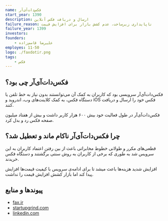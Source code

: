 ```yaml
---
name: فکس‌دات‌آی‌آر
start_year: 1390
description: ارسال و دریافت فکس آنلاین
failure_reason: ناپایداری زیرساخت، عدم کشش بازار برای افزایش قیمت
failure_year: 1399
investors:
founders:
    - علیرضا قاسم‌زاده
employes: 11-50
logo: ./faxdotir.png
tags:
    - فکس
---
```

## فکس‌دات‌آی‌آر چی بود؟
فکس‌دات‌آی‌آر سرویسی بود که کاربران به کمک آن می‌توانستند بدون نیاز به خط تلفن یا دستگاه فکس، به کمک کلاینت‌های وب، اندروید و iOS فکس خود را ارسال و دریافت کنند.

فکس‌دات‌آی‌آر در طول فعالیت خود بیش ۶۰۰ هزار کاربر داشت و بیش از هفتاد میلیون صفحه فکس رد و بدل کرد.

## چرا فکس‌دات‌آی‌آر ناکام ماند و تعطیل شد؟
قطعی‌های مکرر و طولانی خطوط مخابراتی باعث از بین رفتن اعتماد کاربران به این سرویس شد به طوری که برخی از کاربران به روش سنتی برگشتند و دستگاه فکس خریدند.

افزایش شدید هزینه‌ها باعث میشد تا برای ادامه‌ی سرویس با کیفیت قیمت‌ها افزایش پیدا کند اما بازار کشش افزایش قیمت را نداشت.

## پیوند‌ها و منابع
* [fax.ir](https://web.archive.org/web/20210611221249/https://www.fax.ir/)
* [startupgrind.com](https://www.startupgrind.com/events/details/startup-grind-tehran-presents-alireza-ghasemzadeh-fax-ir)
* [linkedin.com](https://www.linkedin.com/company/fax-ir/about/)